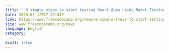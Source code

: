 ```yaml
---
title: " 8 simple steps to start testing React Apps using React Testing Library and Jest "
date: 2020-03-12T17:39:01Z
link: https://www.freecodecamp.org/news/8-simple-steps-to-start-testing-react-apps-using-react-testing-library-and-jest/?utm_medium=RSS&utm_source=news.12bit.vn
site: www.freecodecamp.org/news
language: English
category:
  -   
draft: false
---
```

